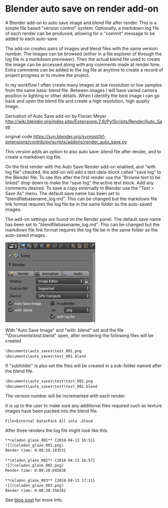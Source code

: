 # Blender auto save on render add-on
A Blender add-on to auto save image and blend file after render. This is a simple  file based "version control" system. Optionally, a markdown log file of each render can be produced, allowing for a "commit" message to be added to each auto-save.

The add-on creates pairs of images and blend files with the same version number. The images can be browsed (either in a file explorer of through the log file in a markdown previewer). Then the actual blend file used to create the image can be accessed along with any comments made at render time. Extra comments can be added to the log file at anytime to create a record of project progress or to review the project.

In my workflow I often create many images at low resolution or low samples from the same basic blend file. Between images I will have varied camera position or lighting or other details. When I identify the best image I can go back and open the blend file and create a high resolution, high quality image.

Derivation of Auto Save add-on by Florian Meyer
http://wiki.blender.org/index.php/Extensions:2.6/Py/Scripts/Render/Auto_Save

original code
https://svn.blender.org/svnroot/bf-extensions/contrib/py/scripts/addons/render_auto_save.py

This version adds an option to also auto save .blend file after render, and to create a markdown log file.

On the first render with the Auto Save Render add-on enabled, and "with log file" checked, the add-on will add a text-data-block called "save log" to the Blender file. To see this after the first render use the "Browse text to be linked" drop down to make the "save log" the active text block. Add any comments desired. To save a copy externally to Blender use the "Text > Save As" menu. The default save name has been set to "blendfilebasename_log.md". This can be changed but the markdown file link format requires the log file be in the same folder as the auto-saved images.

The add-on settings are found on the Render panel. The default save name has been set to "blendfilebasename_log.md". This can be changed but the markdown file link format requires the log file be in the same folder as the auto-saved images.

![screenshot](screen.png)

With "Auto Save Image" and "with .blend" set and the file "\Documents\test.blend" open, after rendering the following files will be created  

`\Documents\auto_saves\test_001.png`  
`\Documents\auto_saves\test_001.blend`    

If "subfolder" is also set the files will be created in a sub-folder named after the blend file.  

`\Documents\auto_saves\test\test_001.png`    
`\Documents\auto_saves\test\test_001.blend`  

The version number will be incremented with each render.  

It is up to the user to make sure any additional files required such as texture images have been packed into the blend file.  

`File>External Data>Pack All into .blend`

After three renders the log file might look like this

```
**celadon_glaze_001** {2018-04-13 16:51}
![](celadon_glaze_001.png)
Render time: 0:00:20.183531

**celadon_glaze_002** {2018-04-13 16:57}
![](celadon_glaze_002.png)
Render time: 0:00:20.045838

**celadon_glaze_003** {2018-04-13 17:11}
![](celadon_glaze_003.png)
Render time: 0:00:20.356762
```

See [blog post]() for more info.
